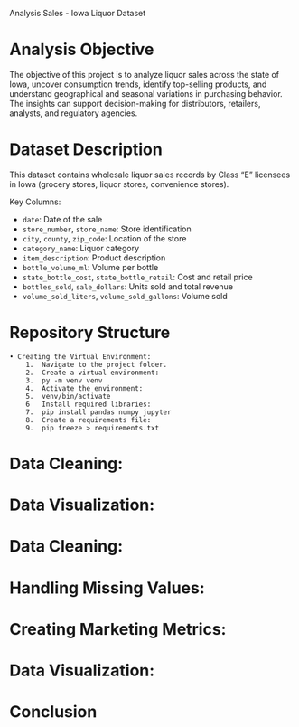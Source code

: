 Analysis Sales - Iowa Liquor Dataset

#  Analysis Objective

The objective of this project is to analyze liquor sales across the state of Iowa, uncover consumption trends, identify top-selling products, and understand geographical and seasonal variations in purchasing behavior. The insights can support decision-making for distributors, retailers, analysts, and regulatory agencies.

#  Dataset Description

This dataset contains wholesale liquor sales records by Class “E” licensees in Iowa (grocery stores, liquor stores, convenience stores).  

Key Columns:

- `date`: Date of the sale
- `store_number`, `store_name`: Store identification
- `city`, `county`, `zip_code`: Location of the store
- `category_name`: Liquor category
- `item_description`: Product description
- `bottle_volume_ml`: Volume per bottle
- `state_bottle_cost`, `state_bottle_retail`: Cost and retail price
- `bottles_sold`, `sale_dollars`: Units sold and total revenue
- `volume_sold_liters`, `volume_sold_gallons`: Volume sold


# Repository Structure

           


    • Creating the Virtual Environment:
        1.	Navigate to the project folder.
        2.	Create a virtual environment: 
        3.	py -m venv venv
        4.	Activate the environment: 
        5.	venv/bin/activate
        6   Install required libraries: 
        7.	pip install pandas numpy jupyter
        8.	Create a requirements file: 
        9.	pip freeze > requirements.txt

#	Data Cleaning:





#   Data Visualization:



#	Data Cleaning:



#	Handling Missing Values:



#   Creating Marketing Metrics:


#   Data Visualization:


# Conclusion
